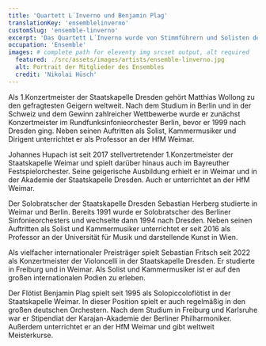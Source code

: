 ```yaml
---
title: 'Quartett L´Inverno und Benjamin Plag'
translationKey: 'ensemblelinverno'
customSlug: 'ensemble-linverno'
excerpt: 'Das Quartett L´Inverno wurde von Stimmführern und Solisten der Staatskapelle Dresden und Weimar gegründet und fühlt sich besonders den großen Komponisten mitteldeutscher Barockmusik verpflichtet.'
occupation: 'Ensemble'
images: # complete path for eleventy img srcset output, alt required
  featured: ./src/assets/images/artists/ensemble-linverno.jpg
  alt: Portrait der Mitglieder des Ensembles
  credit: 'Nikolai Hüsch'
---
```


Als 1.Konzertmeister der Staatskapelle Dresden gehört Matthias Wollong zu den gefragtesten Geigern weltweit. Nach dem Studium in Berlin und in der Schweiz und dem Gewinn zahlreicher Wettbewerbe wurde er zunächst Konzertmeister im Rundfunksinfonieorchester Berlin, bevor er 1999 nach Dresden ging. Neben seinen Auftritten als Solist, Kammermusiker und Dirigent unterrichtet er als Professor an der HfM Weimar.

Johannes Hupach ist seit 2017 stellvertretender 1.Konzertmeister der Staatskapelle Weimar und spielt darüber hinaus auch im Bayreuther Festspielorchester. Seine geigerische Ausbildung erhielt er in Weimar und in der Akademie der Staatskapelle Dresden. Auch er unterrichtet an der HfM Weimar.

Der Solobratscher der Staatskapelle Dresden Sebastian Herberg studierte in Weimar und Berlin.
Bereits 1991 wurde er Solobratscher des Berliner Sinfonieorchesters und wechselte dann 1994 nach Dresden. Neben seinen Auftritten als Solist und Kammermusiker unterrichtet er seit 2016 als Professor an der Universität für Musik und darstellende Kunst in Wien.

Als vielfacher internationaler Preisträger spielt Sebastian Fritsch seit 2022 als Konzertmeister der Violoncelli in der Staatskapelle Dresden. Er studierte in Freiburg und in Weimar. Als Solist und Kammermusiker ist er auf den großen internationalen Podien zu erleben.

Der Flötist Benjamin Plag spielt seit 1995 als Solopiccoloflötist in der Staatskapelle Weimar. In dieser Position spielt er auch regelmäßig in den großen deutschen Orchestern. Nach dem Studium in Freiburg und Karlsruhe war er Stipendiat der Karajan-Akademie der Berliner Philharmoniker. Außerdem unterrichtet er an der HfM Weimar und gibt weltweit Meisterkurse.
